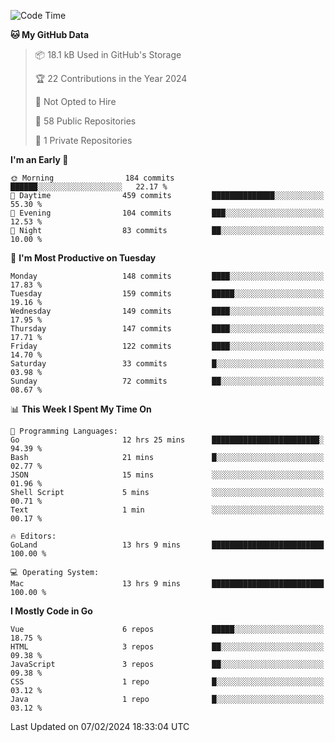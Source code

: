 <!--START_SECTION:waka-->
![Code Time](http://img.shields.io/badge/Code%20Time-988%20hrs%2016%20mins-blue)

**🐱 My GitHub Data** 

> 📦 18.1 kB Used in GitHub's Storage 
 > 
> 🏆 22 Contributions in the Year 2024
 > 
> 🚫 Not Opted to Hire
 > 
> 📜 58 Public Repositories 
 > 
> 🔑 1 Private Repositories 
 > 
**I'm an Early 🐤** 

```text
🌞 Morning                184 commits         ██████░░░░░░░░░░░░░░░░░░░   22.17 % 
🌆 Daytime                459 commits         ██████████████░░░░░░░░░░░   55.30 % 
🌃 Evening                104 commits         ███░░░░░░░░░░░░░░░░░░░░░░   12.53 % 
🌙 Night                  83 commits          ██░░░░░░░░░░░░░░░░░░░░░░░   10.00 % 
```
📅 **I'm Most Productive on Tuesday** 

```text
Monday                   148 commits         ████░░░░░░░░░░░░░░░░░░░░░   17.83 % 
Tuesday                  159 commits         █████░░░░░░░░░░░░░░░░░░░░   19.16 % 
Wednesday                149 commits         ████░░░░░░░░░░░░░░░░░░░░░   17.95 % 
Thursday                 147 commits         ████░░░░░░░░░░░░░░░░░░░░░   17.71 % 
Friday                   122 commits         ████░░░░░░░░░░░░░░░░░░░░░   14.70 % 
Saturday                 33 commits          █░░░░░░░░░░░░░░░░░░░░░░░░   03.98 % 
Sunday                   72 commits          ██░░░░░░░░░░░░░░░░░░░░░░░   08.67 % 
```


📊 **This Week I Spent My Time On** 

```text
💬 Programming Languages: 
Go                       12 hrs 25 mins      ████████████████████████░   94.39 % 
Bash                     21 mins             █░░░░░░░░░░░░░░░░░░░░░░░░   02.77 % 
JSON                     15 mins             ░░░░░░░░░░░░░░░░░░░░░░░░░   01.96 % 
Shell Script             5 mins              ░░░░░░░░░░░░░░░░░░░░░░░░░   00.71 % 
Text                     1 min               ░░░░░░░░░░░░░░░░░░░░░░░░░   00.17 % 

🔥 Editors: 
GoLand                   13 hrs 9 mins       █████████████████████████   100.00 % 

💻 Operating System: 
Mac                      13 hrs 9 mins       █████████████████████████   100.00 % 
```

**I Mostly Code in Go** 

```text
Vue                      6 repos             █████░░░░░░░░░░░░░░░░░░░░   18.75 % 
HTML                     3 repos             ██░░░░░░░░░░░░░░░░░░░░░░░   09.38 % 
JavaScript               3 repos             ██░░░░░░░░░░░░░░░░░░░░░░░   09.38 % 
CSS                      1 repo              █░░░░░░░░░░░░░░░░░░░░░░░░   03.12 % 
Java                     1 repo              █░░░░░░░░░░░░░░░░░░░░░░░░   03.12 % 
```




 Last Updated on 07/02/2024 18:33:04 UTC
<!--END_SECTION:waka-->
